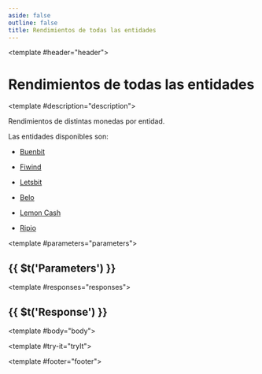 ```yaml
---
aside: false
outline: false
title: Rendimientos de todas las entidades
---
```


<script setup>
import { useRoute, useData } from 'vitepress'

const route = useRoute()

const { isDark } = useData()
</script>

<Path method="GET" id="get-finanzas-rendimientos">

<template #header="header">

# Rendimientos de todas las entidades

</template>

<template #description="description">

Rendimientos de distintas monedas por entidad.

Las entidades disponibles son:

- [Buenbit](https://buenbit.com/?ref=argentinadatos.com)

- [Fiwind](https://www.fiwind.io/?ref=argentinadatos.com)

- [Letsbit](https://letsbit.io/?ref=argentinadatos.com)

- [Belo](https://www.belo.app/?ref=argentinadatos.com)

- [Lemon Cash](https://www.lemon.me/?ref=argentinadatos.com)

- [Ripio](https://www.ripio.com/ar/?ref=argentinadatos.com)

<!--@include: ./parts/get-finanzas-rendimientos-description-after.md -->

</template>

<template #parameters="parameters">

## {{ $t('Parameters') }}

<Parameters operation-id="get-finanzas-rendimientos" :parameters="parameters.parameters" />

</template>

<template #responses="responses">

## {{ $t('Response') }}

<Responses :responses="responses.responses" :schema="responses.schema" :responseType="responses.responseType" :isDark="isDark">

<template #body="body">

<ResponseBody :schema="body.schema" :responseType="body.responseType" />

</template>

</Responses>

</template>

<template #try-it="tryIt">

<TryWithVariables :operation-id="tryIt.operationId" :method="tryIt.method" :path="tryIt.path" :baseUrl="tryIt.baseUrl" :isDark="isDark" />

</template>

<template #footer="footer">

<OAFooter />

<!--@include: ./parts/get-finanzas-rendimientos-footer.md -->

</template>

</Path>
